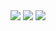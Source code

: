 <img src="https://user-images.githubusercontent.com/73598874/228435644-16611c1f-6b8c-4f62-bb7f-05ec12d7ab6e.png">
<img src="https://user-images.githubusercontent.com/73598874/228435643-4ad087db-e34f-49d3-9009-199a43a85913.png">
<img src="https://user-images.githubusercontent.com/73598874/228435635-fe4ebc67-1606-4de5-89ce-d171c425f8fc.png">
